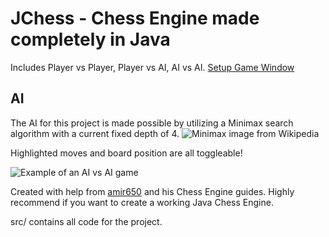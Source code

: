 # JChess - Chess Engine made completely in Java
Includes Player vs Player, Player vs AI, AI vs AI.
[Setup Game Window](https://cdn.discordapp.com/attachments/624000511921750087/1282034036948209684/image.png?ex=66dde2bd&is=66dc913d&hm=dd6b84ffa5e41fabc62713a70c3033e8270cab7fbf5cab113e3a059c930f67f2&)

## AI
The AI for this project is made possible by utilizing a Minimax search algorithm with a current fixed depth of 4.
![Minimax image from Wikipedia](https://upload.wikimedia.org/wikipedia/commons/thumb/6/6f/Minimax.svg/2560px-Minimax.svg.png)

Highlighted moves and board position are all toggleable!

![Example of an AI vs AI game](https://cdn.discordapp.com/attachments/624000511921750087/1282033749177008230/image.png?ex=66dde278&is=66dc90f8&hm=42d4fbec990b1adb392ba2f37051d116b7e409c0e585dccdd566bc9ad68bcc78&)

Created with help from [amir650](https://www.youtube.com/@amir650) and his Chess Engine guides. Highly recommend if you want to create a working Java Chess Engine.

src/ contains all code for the project.
